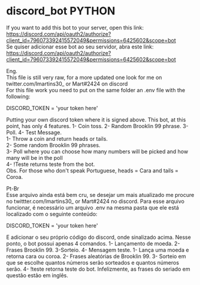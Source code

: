 # discord_bot PYTHON
If you want to add this bot to your server, open this link: https://discord.com/api/oauth2/authorize?client_id=796073392415572049&permissions=6425602&scope=bot  
Se quiser adicionar esse bot ao seu servidor, abra este link: https://discord.com/api/oauth2/authorize?client_id=796073392415572049&permissions=6425602&scope=bot


Eng.  
This file is still very raw, for a more updated one look for me on twitter.com/lmartins30_ or Mart#2424 on discord  
For this file work you need to put on the same folder an .env file with the following:   
  
  DISCORD_TOKEN = 'your token here'   

Putting your own discord token where it is signed above.
This bot, at this point, has only 4 features. 1- Coin toss. 2- Random Brooklin 99 phrase. 3- Poll. 4- Test Message.  
1- Throw a coin and return heads or tails.  
2- Some random Brooklin 99 phrases.  
3- Poll where you can choose how many numbers will be picked and how many will be in the poll  
4- !Teste returns teste from the bot.  
Obs. For those who don't speak Portuguese, heads = Cara and tails = Coroa.

Pt-Br  
Esse arquivo ainda está bem cru, se desejar um mais atualizado me procure no twittter.com/lmartins30_ or Mart#2424 no discord.
Para esse arquivo funcionar, é necessário um arquivo .env na mesma pasta que ele está localizado com o seguinte conteúdo:

  DISCORD_TOKEN = 'your token here' 

E adicionar o seu próprio código do discord, onde sinalizado acima.
Nesse ponto, o bot possui apenas 4 comandos. 1- Lançamento de moeda. 2- Frases Brooklin 99. 3-Sorteio. 4- Mensagem teste.
1- Lança uma moeda e retorna cara ou coroa.
2- Frases aleatórias de Brooklin 99.
3- Sorteio em que se escolhe quantos números serão sorteados e quantos números serão.
4- !teste retorna teste do bot.
Infelizmente, as frases do seriado em questão estão em inglês.

